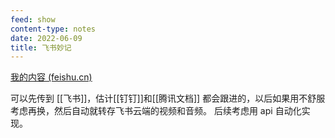 ```yaml
---
feed: show
content-type: notes
date: 2022-06-09
title: 飞书妙记
---
```


[我的内容 (feishu.cn)](https://yz3vq78x1p.feishu.cn/minutes/me)

可以先传到 [[飞书]]，估计[[钉钉]]和[[腾讯文档]] 都会跟进的，以后如果用不舒服考虑再换，然后自动就转存飞书云端的视频和音频。
后续考虑用 api 自动化实现。
